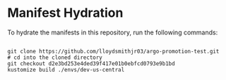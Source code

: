 
# Manifest Hydration

To hydrate the manifests in this repository, run the following commands:

```shell

git clone https://github.com/lloydsmithjr03/argo-promotion-test.git
# cd into the cloned directory
git checkout d2e3bd253e4ded39f417e01b0ebfcd0793e9b1bd
kustomize build ./envs/dev-us-central
```